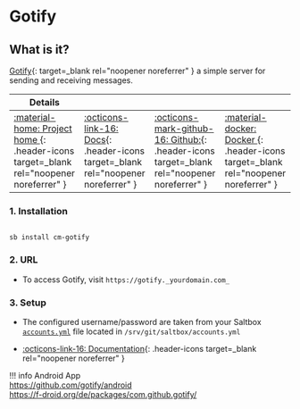 # Gotify

## What is it?

[Gotify](https://gotify.net/){: target=_blank rel="noopener noreferrer" } a simple server for sending and receiving messages.

| Details     |             |             |             |
|-------------|-------------|-------------|-------------|
| [:material-home: Project home ](https://gotify.net/){: .header-icons target=_blank rel="noopener noreferrer" } | [:octicons-link-16: Docs](https://gotify.github.io/api-docs/){: .header-icons target=_blank rel="noopener noreferrer" } | [:octicons-mark-github-16: Github:](https://github.com/gotify/server){: .header-icons target=_blank rel="noopener noreferrer" } | [:material-docker: Docker ](https://hub.docker.com/r/gotify/server){: .header-icons target=_blank rel="noopener noreferrer" }|

### 1. Installation

``` shell

sb install cm-gotify

```

### 2. URL

- To access Gotify, visit `https://gotify._yourdomain.com_`

### 3. Setup

- The configured username/password are taken from your Saltbox [`accounts.yml`](../../../saltbox/install/install/#configuration) file located in `/srv/git/saltbox/accounts.yml`

- [:octicons-link-16: Documentation](https://gotify.github.io/api-docs/){: .header-icons target=_blank rel="noopener noreferrer" }

!!! info
    Android App <br />
    https://github.com/gotify/android <br />
    https://f-droid.org/de/packages/com.github.gotify/ <br />

